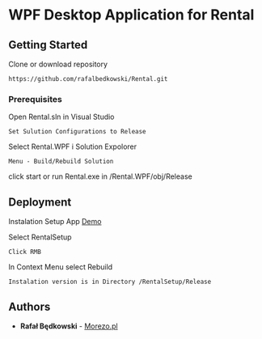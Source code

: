 # WPF Desktop Application for Rental



## Getting Started

Clone or download repository

```
https://github.com/rafalbedkowski/Rental.git
```

### Prerequisites

Open Rental.sln in Visual Studio

```
Set Sulution Configurations to Release

```
Select Rental.WPF i Solution Expolorer

```
Menu - Build/Rebuild Solution

```

click start  or run Rental.exe in /Rental.WPF/obj/Release


## Deployment

Instalation Setup App
[Demo](https://github.com/rafalbedkowski/Rental/tree/master/RentalSetup/Release)

Select RentalSetup

```
Click RMB
```

In Context Menu select Rebuild

```
Instalation version is in Directory /RentalSetup/Release
```


## Authors

- **Rafał Będkowski** - [Morezo.pl](http://morezo.pl)
